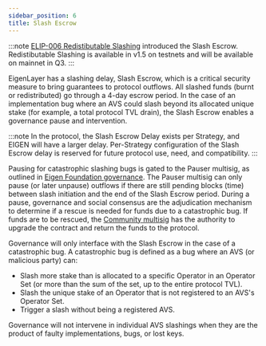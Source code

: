 ```yaml
---
sidebar_position: 6
title: Slash Escrow
---
```


:::note
[ELIP-006 Redistibutable Slashing](https://github.com/eigenfoundation/ELIPs/blob/main/ELIPs/ELIP-006.md) introduced the Slash Escrow. Redistibutable Slashing is available in v1.5 on testnets and will be
available on mainnet in Q3.
::: 

EigenLayer has a slashing delay, Slash Escrow, which is a critical security measure to bring guarantees to protocol outflows. All slashed funds 
(burnt or redistributed) go through a 4-day escrow period. In the case of an implementation bug where an AVS could 
slash beyond its allocated unique stake (for example, a total protocol TVL drain), the Slash Escrow enables a governance 
pause and intervention.

:::note
In the protocol, the Slash Escrow Delay exists per Strategy, and EIGEN will have a larger delay. Per-Strategy configuration of the Slash Escrow 
delay is reserved for future protocol use, need, and compatibility.
:::

Pausing for catastrophic slashing bugs is gated to the Pauser multisig, as outlined in [Eigen Foundation governance](https://docs.eigenfoundation.org/protocol-governance/technical-architecture).
The Pauser multisig can only pause (or later unpause) outflows if there are still pending blocks (time) between slash initiation and the end of the Slash Escrow period. 
During a pause, governance and social consensus are the adjudication mechanism to determine if a rescue is needed 
for funds due to a catastrophic bug. If funds are to be rescued, the [Community multisig](https://docs.eigenfoundation.org/protocol-governance/technical-architecture) has the authority to upgrade the contract 
and return the funds to the protocol. 

Governance will only interface with the Slash Escrow in the case of a catastrophic bug. A catastrophic bug is defined
as a bug where an AVS (or malicious party) can: 

* Slash more stake than is allocated to a specific Operator in an Operator Set (or more than the sum of the set, up to the entire protocol TVL).
* Slash the unique stake of an Operator that is not registered to an AVS's Operator Set.
* Trigger a slash without being a registered AVS.

Governance will not intervene in individual AVS slashings when they are the product of faulty implementations, bugs, or lost keys.

